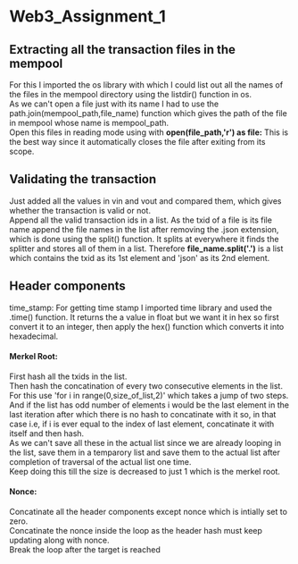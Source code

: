 # Web3_Assignment_1

## Extracting all the transaction files in the mempool
For this I imported the os library with which I could list out all the names of the files in the mempool directory using the listdir() function in os.<br>
As we can't open a file just with its name I had to use the path.join(mempool_path,file_name) function which gives the path of the file in mempool whose name is mempool_path.<br>
Open this files in reading mode using with <b>open(file_path,'r') as file:</b>  This is the best way since it automatically closes the file after exiting from its scope.<br>

## Validating the transaction
Just added all the values in vin and vout and compared them, which gives whether the transaction is valid or not.<br>
Append all the valid transaction ids in a list. As the txid of a file is its file name append the file names in the list after removing the .json extension, which is done using the split() function. It splits at everywhere it finds the splitter and stores all of them in a list. Therefore <b>file_name.split('.')</b> is a list which contains the txid as its 1st element and 'json' as its 2nd element.<br>

## Header components
time_stamp: For getting time stamp I imported time library and used the .time() function. It returns the a value in float but we want it in hex so first convert it to an integer, then apply the hex() function which converts it into hexadecimal.<br>
#### Merkel Root:
First hash all the txids in the list.<br>
Then hash the concatination of every two consecutive elements in the list. For this use 'for i in  range(0,size_of_list,2)' which takes a jump of two steps. And if the list has odd number of elements i would be the last element in the last iteration after which there is no hash to concatinate with it so, in that case i.e, if i is ever equal to the index of last element, concatinate it with itself and then hash.<br>
As we can't save all these in the actual list since we are already looping in the list, save them in a temparory list and save them to the actual list after completion of traversal of the actual list one time. <br>
Keep doing this till the size is decreased to just 1 which is the merkel root.<br>

#### Nonce:
Concatinate all the header components except nonce which is intially set to zero.<br>
Concatinate the nonce inside the loop as the header hash must keep updating along with nonce.<br>
Break the loop after the target is reached
